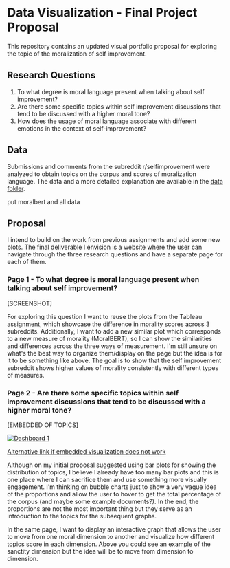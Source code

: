 # Data Visualization - Final Project Proposal

This repository contains an updated visual portfolio proposal for exploring the topic of the moralization of self improvement. 

## Research Questions

1) To what degree is moral language present when talking about self improvement?
2) Are there some specific topics within self improvement discussions that tend to be discussed with a higher moral tone?
3) How does the usage of moral language associate with different emotions in the context of self-improvement?

## Data 

Submissions and comments from the subreddit r/selfimprovement were analyzed to obtain topics on the corpus and scores of moralization language. The data and a more detailed explanation are available in the [data folder](data).

put moralbert
and all data

## Proposal

I intend to build on the work from previous assignments and add some new plots. The final deliverable I envision is a website where the user can navigate through the three research questions and have a separate page for each of them. 

### Page 1 - To what degree is moral language present when talking about self improvement?

[SCREENSHOT]

For exploring this question I want to reuse the plots from the Tableau assignment, which showcase the difference in morality scores across 3 subreddits. Additionally, I want to add a new similar plot which corresponds to a new measure of morality (MoralBERT), so I can show the similarities and differences across the three ways of measurement. I'm still unsure on what's the best way to organize them/display on the page but the idea is for it to be something like above. The goal is to show that the self improvement subreddit shows higher values of morality consistently with different types of measures. 

### Page 2 - Are there some specific topics within self improvement discussions that tend to be discussed with a higher moral tone?


[EMBEDDED OF TOPICS]

<div class='tableauPlaceholder' id='viz1740186577357' style='position: relative'><noscript><a href='#'><img alt='Dashboard 1 ' src='https:&#47;&#47;public.tableau.com&#47;static&#47;images&#47;to&#47;topics_exploration&#47;Dashboard1&#47;1_rss.png' style='border: none' /></a></noscript><object class='tableauViz'  style='display:none;'><param name='host_url' value='https%3A%2F%2Fpublic.tableau.com%2F' /> <param name='embed_code_version' value='3' /> <param name='site_root' value='' /><param name='name' value='topics_exploration&#47;Dashboard1' /><param name='tabs' value='no' /><param name='toolbar' value='yes' /><param name='static_image' value='https:&#47;&#47;public.tableau.com&#47;static&#47;images&#47;to&#47;topics_exploration&#47;Dashboard1&#47;1.png' /> <param name='animate_transition' value='yes' /><param name='display_static_image' value='yes' /><param name='display_spinner' value='yes' /><param name='display_overlay' value='yes' /><param name='display_count' value='yes' /><param name='language' value='en-US' /><param name='filter' value='publish=yes' /></object></div>                <script type='text/javascript'>                    var divElement = document.getElementById('viz1740186577357');                    var vizElement = divElement.getElementsByTagName('object')[0];                    if ( divElement.offsetWidth > 800 ) { vizElement.style.width='1000px';vizElement.style.height='827px';} else if ( divElement.offsetWidth > 500 ) { vizElement.style.width='1000px';vizElement.style.height='827px';} else { vizElement.style.width='100%';vizElement.style.height='727px';}                     var scriptElement = document.createElement('script');                    scriptElement.src = 'https://public.tableau.com/javascripts/api/viz_v1.js';                    vizElement.parentNode.insertBefore(scriptElement, vizElement);                </script>

[Alternative link if embedded visualization does not work](https://public.tableau.com/app/profile/natasha.carpio.castellanos/viz/topics_exploration/Dashboard1?publish=yes)

Although on my initial proposal suggested using bar plots for showing the distribution of topics, I believe I already have too many bar plots and this is one place where I can sacrifice them and use something more visually engagement. I'm thinking on bubble charts just to show a very vague idea of the proportions and allow the user to hover to get the total percentage of the corpus (and maybe some example documents?). In the end, the proportions are not the most important thing but they serve as an introduction to the topics for the subsequent graphs.

In the same page, I want to display an interactive graph that allows the user to move from one moral dimension to another and visualize how different topics score in each dimension. Above you could see an example of the sanctity dimension but the idea will be to move from dimension to dimension. 




